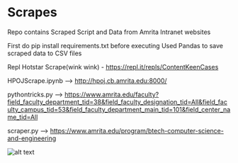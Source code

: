 # Scrapes
Repo contains Scraped Script and Data from Amrita Intranet websites

First do pip install requirements.txt before executing
Used Pandas to save scraped data to CSV files

Repl Hotstar Scrape(wink wink) - https://repl.it/repls/ContentKeenCases

HPOJScrape.ipynb --> http://hpoj.cb.amrita.edu:8000/


pythontricks.py --> https://www.amrita.edu/faculty?field_faculty_department_tid=38&field_faculty_designation_tid=All&field_faculty_campus_tid=53&field_faculty_department_main_tid=101&field_center_name_tid=All

scraper.py      --> https://www.amrita.edu/program/btech-computer-science-and-engineering


![alt text](https://miro.medium.com/max/2560/1*f2-zeAOSNB4RGlqH9emTlQ.jpeg)
